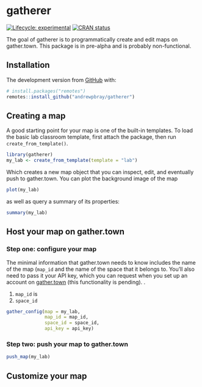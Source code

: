 
<!-- README.md is generated from README.Rmd. Please edit that file -->

# gatherer

<!-- badges: start -->

[![Lifecycle:
experimental](https://img.shields.io/badge/lifecycle-experimental-orange.svg)](https://www.tidyverse.org/lifecycle/#experimental)
[![CRAN
status](https://www.r-pkg.org/badges/version/gatherer)](https://CRAN.R-project.org/package=gatherer)
<!-- badges: end -->

The goal of gatherer is to programmatically create and edit maps on
gather.town. This package is in pre-alpha and is probably
non-functional.

## Installation

The development version from [GitHub](https://github.com/) with:

``` r
# install.packages("remotes")
remotes::install_github("andrewpbray/gatherer")
```

## Creating a map

A good starting point for your map is one of the built-in templates. To
load the basic lab classroom template, first attach the package, then
run `create_from_template()`.

``` r
library(gatherer)
my_lab <- create_from_template(template = "lab")
```

Which creates a new map object that you can inspect, edit, and
eventually push to gather.town. You can plot the background image of the
map

``` r
plot(my_lab)
```

as well as query a summary of its properties:

``` r
summary(my_lab)
```

## Host your map on gather.town

### Step one: configure your map

The minimal information that gather.town needs to know includes the name
of the map (`map_id` and the name of the space that it belongs to.
You’ll also need to pass it your API key, which you can request when
you set up an account on [gather.town](gather.town) (this functionality
is pending). .

1.  `map_id` is
2.  `space_id`

<!-- end list -->

``` r
gather_config(map = my_lab, 
              map_id = map_id, 
              space_id = space_id, 
              api_key = api_key)
```

### Step two: push your map to gather.town

``` r
push_map(my_lab)
```

## Customize your map
